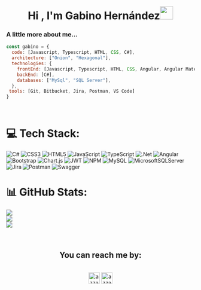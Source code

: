 <h1 align="center"><b>Hi , I'm Gabino Hernández</b><img src="https://media.giphy.com/media/hvRJCLFzcasrR4ia7z/giphy.gif" width="35"></h1>

### A little more about me...  
```javascript
const gabino = {
  code: [Javascript, Typescript, HTML, CSS, C#],
  architecture: ["Onion", "Hexagonal"],
  technologies: {
    frontEnd: [Javascript, Typescript, HTML, CSS, Angular, Angular Material],
    backEnd: [C#],
    databases: ["MySql", "SQL Server"],
  },
 tools: [Git, Bitbucket, Jira, Postman, VS Code]
}
```

<br/>


# 💻 Tech Stack:
![C#](https://img.shields.io/badge/c%23-%23239120.svg?style=for-the-badge&logo=csharp&logoColor=white) ![CSS3](https://img.shields.io/badge/css3-%231572B6.svg?style=for-the-badge&logo=css3&logoColor=white) ![HTML5](https://img.shields.io/badge/html5-%23E34F26.svg?style=for-the-badge&logo=html5&logoColor=white) ![JavaScript](https://img.shields.io/badge/javascript-%23323330.svg?style=for-the-badge&logo=javascript&logoColor=%23F7DF1E) ![TypeScript](https://img.shields.io/badge/typescript-%23007ACC.svg?style=for-the-badge&logo=typescript&logoColor=white) ![.Net](https://img.shields.io/badge/.NET-5C2D91?style=for-the-badge&logo=.net&logoColor=white) ![Angular](https://img.shields.io/badge/angular-%23DD0031.svg?style=for-the-badge&logo=angular&logoColor=white) ![Bootstrap](https://img.shields.io/badge/bootstrap-%238511FA.svg?style=for-the-badge&logo=bootstrap&logoColor=white) ![Chart.js](https://img.shields.io/badge/chart.js-F5788D.svg?style=for-the-badge&logo=chart.js&logoColor=white) ![JWT](https://img.shields.io/badge/JWT-black?style=for-the-badge&logo=JSON%20web%20tokens) ![NPM](https://img.shields.io/badge/NPM-%23CB3837.svg?style=for-the-badge&logo=npm&logoColor=white) ![MySQL](https://img.shields.io/badge/mysql-%2300000f.svg?style=for-the-badge&logo=mysql&logoColor=white) ![MicrosoftSQLServer](https://img.shields.io/badge/Microsoft%20SQL%20Server-CC2927?style=for-the-badge&logo=microsoft%20sql%20server&logoColor=white) ![Jira](https://img.shields.io/badge/jira-%230A0FFF.svg?style=for-the-badge&logo=jira&logoColor=white) ![Postman](https://img.shields.io/badge/Postman-FF6C37?style=for-the-badge&logo=postman&logoColor=white) ![Swagger](https://img.shields.io/badge/-Swagger-%23Clojure?style=for-the-badge&logo=swagger&logoColor=white)
# 📊 GitHub Stats:
![](https://github-readme-stats.vercel.app/api?username=gabino-developer&theme=dark&hide_border=false&include_all_commits=false&count_private=false)<br/>
![](https://github-readme-streak-stats.herokuapp.com/?user=gabino-developer&theme=dark&hide_border=false)<br/>
![](https://github-readme-stats.vercel.app/api/top-langs/?username=gabino-developer&theme=dark&hide_border=false&include_all_commits=false&count_private=false&layout=compact)


<br/>

<h2 align="center">You can reach me by:</h2>
<p align="center">
  <br/>
  <a href="https://www.linkedin.com/in/gabino-hernández-hernández-52a026226/" target="blank"><img align="center"
     src="https://img.shields.io/badge/linkedin-%231DA1F2.svg?style=for-the-badge&logo=linkedin&logoColor=white"
     alt="azzar" height="30"/></a>
  <a href="mailto:gabino.developer@gmail.com" target="blank"><img align="center"
     src="https://img.shields.io/badge/gmail-EA4335.svg?style=for-the-badge&logo=gmail&logoColor=white"
     alt="azzar" height="30" title="gabino.developer@gmail.com"/></a>
</p>


<!--

   <img src="https://media.giphy.com/media/dWesBcTLavkZuG35MI/giphy.gif" width="100" height="100"/>
**gabino-developer/gabino-developer** is a ✨ _special_ ✨ repository because its `README.md` (this file) appears on your GitHub profile.

Here are some ideas to get you started:

- 🔭 I’m currently working on ...
- 🌱 I’m currently learning ...
- 👯 I’m looking to collaborate on ...
- 🤔 I’m looking for help with ...
- 💬 Ask me about ...
- 📫 How to reach me: ...
- 😄 Pronouns: ...
- ⚡ Fun fact: ...
-->
